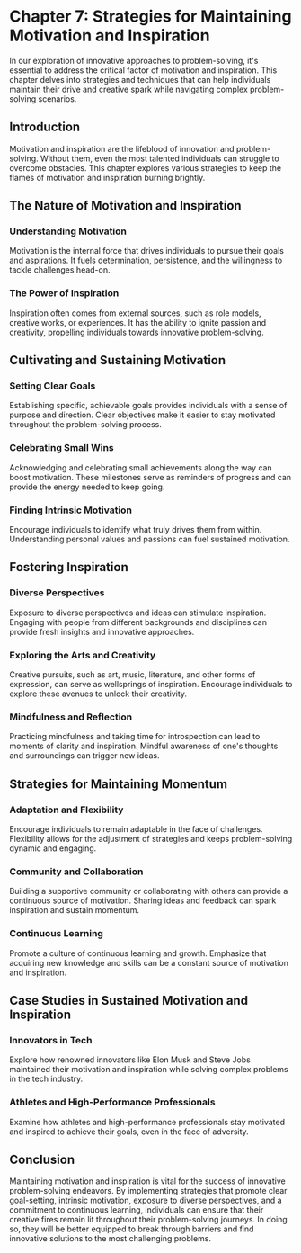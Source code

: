 Chapter 7: Strategies for Maintaining Motivation and Inspiration
================================================================

In our exploration of innovative approaches to problem-solving, it's essential to address the critical factor of motivation and inspiration. This chapter delves into strategies and techniques that can help individuals maintain their drive and creative spark while navigating complex problem-solving scenarios.

Introduction
------------

Motivation and inspiration are the lifeblood of innovation and problem-solving. Without them, even the most talented individuals can struggle to overcome obstacles. This chapter explores various strategies to keep the flames of motivation and inspiration burning brightly.

The Nature of Motivation and Inspiration
----------------------------------------

### **Understanding Motivation**

Motivation is the internal force that drives individuals to pursue their goals and aspirations. It fuels determination, persistence, and the willingness to tackle challenges head-on.

### **The Power of Inspiration**

Inspiration often comes from external sources, such as role models, creative works, or experiences. It has the ability to ignite passion and creativity, propelling individuals towards innovative problem-solving.

Cultivating and Sustaining Motivation
-------------------------------------

### **Setting Clear Goals**

Establishing specific, achievable goals provides individuals with a sense of purpose and direction. Clear objectives make it easier to stay motivated throughout the problem-solving process.

### **Celebrating Small Wins**

Acknowledging and celebrating small achievements along the way can boost motivation. These milestones serve as reminders of progress and can provide the energy needed to keep going.

### **Finding Intrinsic Motivation**

Encourage individuals to identify what truly drives them from within. Understanding personal values and passions can fuel sustained motivation.

Fostering Inspiration
---------------------

### **Diverse Perspectives**

Exposure to diverse perspectives and ideas can stimulate inspiration. Engaging with people from different backgrounds and disciplines can provide fresh insights and innovative approaches.

### **Exploring the Arts and Creativity**

Creative pursuits, such as art, music, literature, and other forms of expression, can serve as wellsprings of inspiration. Encourage individuals to explore these avenues to unlock their creativity.

### **Mindfulness and Reflection**

Practicing mindfulness and taking time for introspection can lead to moments of clarity and inspiration. Mindful awareness of one's thoughts and surroundings can trigger new ideas.

Strategies for Maintaining Momentum
-----------------------------------

### **Adaptation and Flexibility**

Encourage individuals to remain adaptable in the face of challenges. Flexibility allows for the adjustment of strategies and keeps problem-solving dynamic and engaging.

### **Community and Collaboration**

Building a supportive community or collaborating with others can provide a continuous source of motivation. Sharing ideas and feedback can spark inspiration and sustain momentum.

### **Continuous Learning**

Promote a culture of continuous learning and growth. Emphasize that acquiring new knowledge and skills can be a constant source of motivation and inspiration.

Case Studies in Sustained Motivation and Inspiration
----------------------------------------------------

### **Innovators in Tech**

Explore how renowned innovators like Elon Musk and Steve Jobs maintained their motivation and inspiration while solving complex problems in the tech industry.

### **Athletes and High-Performance Professionals**

Examine how athletes and high-performance professionals stay motivated and inspired to achieve their goals, even in the face of adversity.

Conclusion
----------

Maintaining motivation and inspiration is vital for the success of innovative problem-solving endeavors. By implementing strategies that promote clear goal-setting, intrinsic motivation, exposure to diverse perspectives, and a commitment to continuous learning, individuals can ensure that their creative fires remain lit throughout their problem-solving journeys. In doing so, they will be better equipped to break through barriers and find innovative solutions to the most challenging problems.
